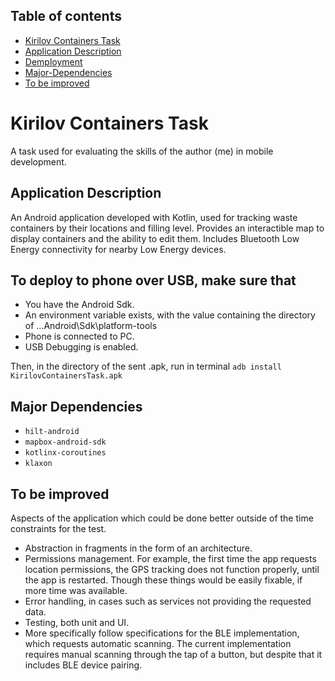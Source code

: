 ## Table of contents
* [Kirilov Containers Task](#kirilov-containers-task)
* [Application Description](#application-description)
* [Demployment](#deployment)
* [Major-Dependencies](#major-dependencies)
* [To be improved](#to-be-improved)

# Kirilov Containers Task
A task used for evaluating the skills of the author (me) in mobile development.

## Application Description
An Android application developed with Kotlin, used for tracking waste containers by their locations and filling level. Provides an interactible map to display containers and the ability to edit them. Includes Bluetooth Low Energy connectivity for nearby Low Energy devices.

## To deploy to phone over USB, make sure that
* You have the Android Sdk.
* An environment variable exists, with the value containing the directory of ...Android\Sdk\platform-tools
* Phone is connected to PC.
* USB Debugging is enabled.

Then, in the directory of the sent .apk, run in terminal `adb install KirilovContainersTask.apk`

## Major Dependencies
* `hilt-android`
* `mapbox-android-sdk`
* `kotlinx-coroutines`
* `klaxon`

## To be improved
Aspects of the application which could be done better outside of the time constraints for the test.
* Abstraction in fragments in the form of an architecture.
* Permissions management. For example, the first time the app requests location permissions, the GPS tracking does not function properly, until the app is restarted. Though these things would be easily fixable, if more time was available.
* Error handling, in cases such as services not providing the requested data.
* Testing, both unit and UI. 
* More specifically follow specifications for the BLE implementation, which requests automatic scanning. The current implementation requires manual scanning through the tap of a button, but despite that it includes BLE device pairing.

